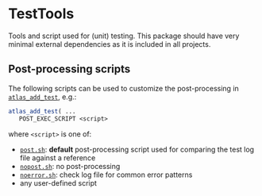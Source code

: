 # TestTools

Tools and script used for (unit) testing. This package should have very minimal external
dependencies as it is included in all projects.

## Post-processing scripts
The following scripts can be used to customize the post-processing in [`atlas_add_test`](https://twiki.cern.ch/twiki/bin/viewauth/AtlasComputing/SoftwareDevelopmentWorkBookCMakeInAtlas#atlas_add_test), e.g.:
```cmake
atlas_add_test( ...
   POST_EXEC_SCRIPT <script>
```
where `<script>` is one of:
- [`post.sh`](share/post.sh): **default** post-processing script used for comparing the test log file
  against a reference
- [`nopost.sh`](share/nopost.sh): no post-processing
- [`noerror.sh`](share/noerror.sh): check log file for common error patterns
- any user-defined script
